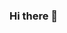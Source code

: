 ### Hi there 👋

<!---
*   ✉️  You can contact me at [gherardivictor@gmail.com](mailto:gherardivictor@gmail.com)
*   📚  I'm currently learning Fullstack technologies with Typescript
*   🖥️  Portfolio [gherardi.work](https://www.gherardi.work/)
-->

